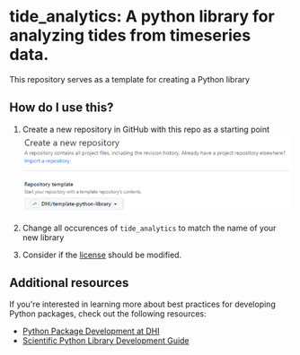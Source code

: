 # tide_analytics: A python library for analyzing tides from timeseries data.

This repository serves as a template for creating a Python library

## How do I use this?

1. Create a new repository in GitHub with this repo as a starting point
    ![](images/new_repo.png)

2. Change all occurences of `tide_analytics` to match the name of your new library

3. Consider if the [license](LICENSE) should be modified.


## Additional resources

If you're interested in learning more about best practices for developing Python packages, check out the following resources:

- [Python Package Development at DHI](https://dhi.github.io/python-package-development/)
- [Scientific Python Library Development Guide](https://learn.scientific-python.org/development/)
